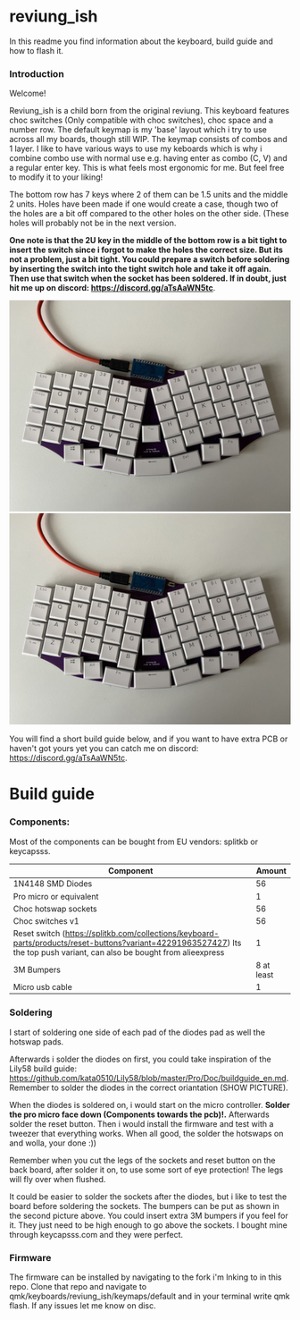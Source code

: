 # reviung_ish
In this readme you find information about the keyboard, build guide and how to flash it.

### Introduction
Welcome! 

Reviung_ish is a child born from the original reviung. This keyboard features choc switches (Only compatible with choc switches), choc space and a number row. The default keymap is my 'base' layout which i try to use across all my boards, though still WIP. The keymap consists of combos and 1 layer. I like to have various ways to use my keboards which is why i combine combo use with normal use e.g. having enter as combo (C, V) and a regular enter key. This is what feels most ergonomic for me. But feel free to modify it to your liking!

The bottom row has 7 keys where 2 of them can be 1.5 units and the middle 2 units. Holes have been made if one would create a case, though two of the holes are a bit off compared to the other holes on the other side. (These holes will probably not be in the next version.

<strong>One note is that the 2U key in the middle of the bottom row is a bit tight to insert the switch since i forgot to make the holes the correct size. But its not a problem, just a bit tight. You could prepare a switch before soldering by inserting the switch into the tight switch hole and take it off again. Then use that switch when the socket has been soldered. If in doubt, just hit me up on discord: https://discord.gg/aTsAaWN5tc</strong>. 

![picture1](https://github.com/fredbabe/reviung_ish/blob/main/pictures/picture1.jpg)
![picture2](https://github.com/fredbabe/reviung_ish/blob/main/pictures/picture1.jpg)

You will find a short build guide below, and if you want to have extra PCB or haven't got yours yet you can catch me on discord: https://discord.gg/aTsAaWN5tc.

# Build guide

### Components:
Most of the components can be bought from EU vendors: splitkb or keycapsss.

| Component  | Amount |
| ------------- | ------------- |
| 1N4148 SMD Diodes  | 56  |
| Pro micro or equivalent  | 1  |
| Choc hotswap sockets | 56 |
| Choc switches v1| 56 |
| Reset switch (https://splitkb.com/collections/keyboard-parts/products/reset-buttons?variant=42291963527427) Its the top push variant, can also be bought from alieexpress| 1 |
| 3M Bumpers | 8 at least |
| Micro usb cable | 1 |


### Soldering

I start of soldering one side of each pad of the diodes pad as well the hotswap pads.

Afterwards i solder the diodes on first, you could take inspiration of the Lily58 build guide: https://github.com/kata0510/Lily58/blob/master/Pro/Doc/buildguide_en.md. Remember to solder the diodes in the correct oriantation (SHOW PICTURE).

When the diodes is soldered on, i would start on the micro controller. <strong>Solder the pro micro face down (Components towards the pcb)!.</strong> Afterwards solder the reset button. Then i would install the firmware and test with a tweezer that everything works. When all good, the solder the hotswaps on and wolla, your done :))

Remember when you cut the legs of the sockets and reset button on the back board, after solder it on, to use some sort of eye protection! The legs will fly over when flushed.

It could be easier to solder the sockets after the diodes, but i like to test the board before soldering the sockets. The bumpers can be put as shown in the second picture above. You could insert extra 3M bumpers if you feel for it. They just need to be high enough to go above the sockets. I bought mine through keycapsss.com and they were perfect.

### Firmware
The firmware can be installed by navigating to the fork i'm lnking to in this repo. Clone that repo and navigate to qmk/keyboards/reviung_ish/keymaps/default and in your terminal write qmk flash. If any issues let me know on disc.
